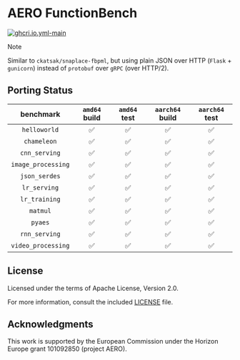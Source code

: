 # AERO FunctionBench

[![ghcri.io.yml-main](https://github.com/ckatsak/aerofb/actions/workflows/ghcr.io.yml/badge.svg?branch=main)](.github/workflows/ghcr.io.yml)

> [!NOTE]
> Similar to `ckatsak/snaplace-fbpml`, but using plain JSON over HTTP (`Flask` +
> `gunicorn`) instead of `protobuf` over `gRPC` (over HTTP/2).

## Porting Status

|     benchmark    |   `amd64` build  |   `amd64` test   | `aarch64` build  |  `aarch64` test  |
|:----------------:|:----------------:|:----------------:|:----------------:|:----------------:|
|   `helloworld`   |:white_check_mark:|:white_check_mark:|:white_check_mark:|:white_check_mark:|
|    `chameleon`   |:white_check_mark:|:white_check_mark:|:white_check_mark:|:white_check_mark:|
|   `cnn_serving`  |:white_check_mark:|:white_check_mark:|:white_check_mark:|:white_check_mark:|
|`image_processing`|:white_check_mark:|:white_check_mark:|:white_check_mark:|:white_check_mark:|
|   `json_serdes`  |:white_check_mark:|:white_check_mark:|:white_check_mark:|:white_check_mark:|
|   `lr_serving`   |:white_check_mark:|:white_check_mark:|:white_check_mark:|:white_check_mark:|
|   `lr_training`  |:white_check_mark:|:white_check_mark:|:white_check_mark:|:white_check_mark:|
|      `matmul`    |:white_check_mark:|:white_check_mark:|:white_check_mark:|:white_check_mark:|
|      `pyaes`     |:white_check_mark:|:white_check_mark:|:white_check_mark:|:white_check_mark:|
|   `rnn_serving`  |:white_check_mark:|:white_check_mark:|:white_check_mark:|:white_check_mark:|
|`video_processing`|:white_check_mark:|:white_check_mark:|:white_check_mark:|:white_check_mark:|

## License

Licensed under the terms of Apache License, Version 2.0.

For more information, consult the included [LICENSE](LICENSE) file.

## Acknowledgments

This work is supported by the European Commission under the Horizon Europe grant 101092850 (project AERO).
